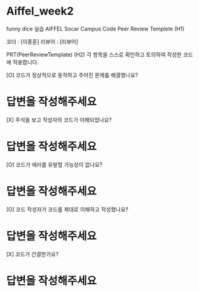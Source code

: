 # Aiffel_week2
funny dice 실습
AIFFEL Socar Campus Code Peer Review Templete (H1)

코더 : [이종훈]
리뷰어 : [리뷰어]

PRT(PeerReviewTemplate) (H2)
각 항목을 스스로 확인하고 토의하여 작성한 코드에 적용합니다.

[O] 코드가 정상적으로 동작하고 주어진 문제를 해결했나요?
# 답변을 작성해주세요
[X] 주석을 보고 작성자의 코드가 이해되었나요?
# 답변을 작성해주세요
[O] 코드가 에러를 유발할 가능성이 없나요?
# 답변을 작성해주세요
[O] 코드 작성자가 코드를 제대로 이해하고 작성했나요?
# 답변을 작성해주세요
[X] 코드가 간결한가요?
# 답변을 작성해주세요
